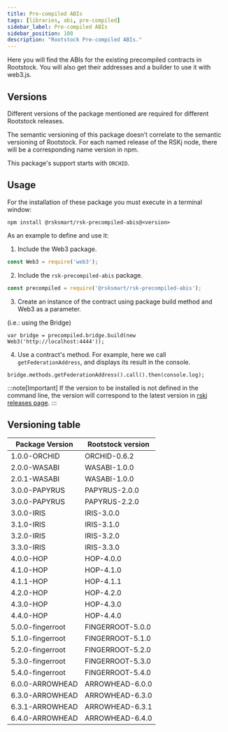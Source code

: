 ```yaml
---
title: Pre-compiled ABIs
tags: [libraries, abi, pre-compiled]
sidebar_label: Pre-compiled ABIs
sidebar_position: 100
description: "Rootstock Pre-compiled ABIs."
---
```


Here you will find the ABIs for the existing precompiled contracts in Rootstock. You will also get their addresses and a builder to use it with web3.js.

## Versions

Different versions of the package mentioned are required for different Rootstock releases.

The semantic versioning of this package doesn’t correlate to the semantic versioning of Rootstock. For each named release of the RSKj node, there will be a corresponding name version in npm.

This package's support starts with `ORCHID`.

## Usage

For the installation of these package you must execute in a terminal window:

```shell
npm install @rsksmart/rsk-precompiled-abis@<version>
```

As an example to define and use it:

1. Include the Web3 package.

```javascript
const Web3 = require('web3');
```

2. Include the `rsk-precompiled-abis` package.

```javascript
const precompiled = require('@rsksmart/rsk-precompiled-abis');
```

3. Create an instance of the contract using package build method and Web3 as a parameter.

(i.e.: using the Bridge)

```shell
var bridge = precompiled.bridge.build(new Web3('http://localhost:4444'));
```

4. Use a contract's method. For example, here we call `getFederationAddress`, and displays its result in the console.

```shell
bridge.methods.getFederationAddress().call().then(console.log);
```

:::note[Important]
If the version to be installed is not defined in the command line, the version will correspond to the latest version in [rskj releases page](https://github.com/rsksmart/reproducible-builds/tree/master/rskj).
:::

## Versioning table

| Package Version | Rootstock version   |
|-----------------|---------------|
| 1.0.0-ORCHID    | ORCHID-0.6.2  |
| 2.0.0-WASABI    | WASABI-1.0.0  |
| 2.0.1-WASABI    | WASABI-1.0.0  |
| 3.0.0-PAPYRUS   | PAPYRUS-2.0.0 |
| 3.0.0-PAPYRUS   | PAPYRUS-2.2.0 |
| 3.0.0-IRIS      | IRIS-3.0.0    |
| 3.1.0-IRIS      | IRIS-3.1.0    |
| 3.2.0-IRIS      | IRIS-3.2.0    |
| 3.3.0-IRIS      | IRIS-3.3.0    |
| 4.0.0-HOP       | HOP-4.0.0    |
| 4.1.0-HOP       | HOP-4.1.0    |
| 4.1.1-HOP       | HOP-4.1.1    |
| 4.2.0-HOP       | HOP-4.2.0    |
| 4.3.0-HOP       | HOP-4.3.0    |
| 4.4.0-HOP       | HOP-4.4.0    |
| 5.0.0-fingerroot | FINGERROOT-5.0.0 |
| 5.1.0-fingerroot | FINGERROOT-5.1.0 |
| 5.2.0-fingerroot | FINGERROOT-5.2.0 |
| 5.3.0-fingerroot | FINGERROOT-5.3.0 |
| 5.4.0-fingerroot | FINGERROOT-5.4.0 |
| 6.0.0-ARROWHEAD | ARROWHEAD-6.0.0 |
| 6.3.0-ARROWHEAD | ARROWHEAD-6.3.0 |
| 6.3.1-ARROWHEAD | ARROWHEAD-6.3.1 |
| 6.4.0-ARROWHEAD | ARROWHEAD-6.4.0 |
